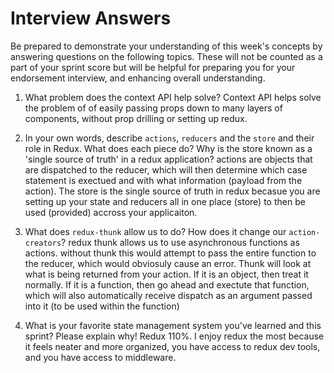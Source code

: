# Interview Answers
Be prepared to demonstrate your understanding of this week's concepts by answering questions on the following topics. These will not be counted as a part of your sprint score but will be helpful for preparing you for your endorsement interview, and enhancing overall understanding.

1. What problem does the context API help solve?
Context API helps solve the problem of of easily passing props down to many layers of components, without prop drilling or setting up redux. 

2. In your own words, describe `actions`, `reducers` and the `store` and their role in Redux. What does each piece do? Why is the store known as a 'single source of truth' in a redux application?
actions are objects that are dispatched to the reducer, which will then determine which case statement is exectued and with what information (payload from the action). The store is the single source of truth in redux becasue you are setting up your state and reducers all in one place (store) to then be used (provided) accross your applicaiton.

3. What does `redux-thunk` allow us to do? How does it change our `action-creators`?
redux thunk allows us to use asynchronous functions as actions. without thunk this would attempt to pass the entire function to the reducer, which would obviosuly cause an error. Thunk will look at what is being returned from your action. If it is an object, then treat it normally. If it is a function, then go ahead and exectute that function, which will also automatically receive dispatch as an argument passed into it (to be used within the function)

4. What is your favorite state management system you've learned and this sprint? Please explain why!
Redux 110%. I enjoy redux the most because it feels neater and more organized, you have access to redux dev tools, and you have access to middleware.